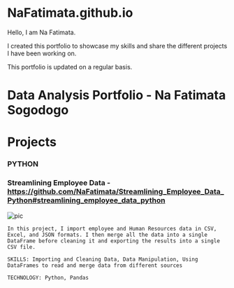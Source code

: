 # NaFatimata.github.io

Hello, I am Na Fatimata.

I created this portfolio to showcase my skills and share the different projects I have been working on. 

This portfolio is updated on a regular basis.


# Data Analysis Portfolio - Na Fatimata Sogodogo

# Projects

### PYTHON
  
  ### Streamlining Employee Data - https://github.com/NaFatimata/Streamlining_Employee_Data_Python#streamlining_employee_data_python 

![pic](https://user-images.githubusercontent.com/89815266/191801320-49dddbc4-7dd1-42d7-8546-1af25d9e409a.png)



    In this project, I import employee and Human Resources data in CSV, Excel, and JSON formats. I then merge all the data into a single DataFrame before cleaning it and exporting the results into a single CSV file.

    SKILLS: Importing and Cleaning Data, Data Manipulation, Using DataFrames to read and merge data from different sources

    TECHNOLOGY: Python, Pandas
